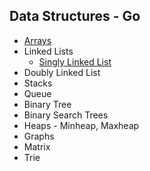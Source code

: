 ## Data Structures - Go


- [Arrays](./Data_Structures_Go/Arrays.md)
- Linked Lists 
   - [Singly Linked List](./Data_Structures_Go/SinglyLinkedList.md)
-  Doubly Linked List
- Stacks
- Queue
- Binary Tree
- Binary Search Trees
- Heaps - Minheap, Maxheap
- Graphs
- Matrix
- Trie
